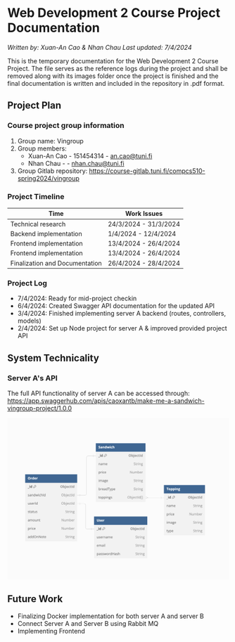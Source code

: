 # Web Development 2 Course Project Documentation

_Written by: Xuan-An Cao & Nhan Chau_
_Last updated: 7/4/2024_

This is the temporary documentation for the Web Development 2 Course Project. The file serves as the reference logs during the project and shall be removed along with its images folder once the project is finished and the final documentation is written and included in the repository in .pdf format.

## Project Plan

### Course project group information

1. Group name: Vingroup
2. Group members:
    - Xuan-An Cao - 151454314 - an.cao@tuni.fi
    - Nhan Chau - - nhan.chau@tuni.fi
3. Group Gitlab repository: https://course-gitlab.tuni.fi/compcs510-spring2024/vingroup

### Project Timeline

| Time | Work Issues |
| ------ | ------ |
| Technical research | 24/3/2024 - 31/3/2024 |
| Backend implementation | 1/4/2024 - 12/4/2024 |
| Frontend implementation | 13/4/2024 - 26/4/2024 |
| Frontend implementation | 13/4/2024 - 26/4/2024 |
| Finalization and Documentation | 26/4/2024 - 28/4/2024 |

### Project Log

- 7/4/2024: Ready for mid-project checkin
- 6/4/2024: Created Swagger API documentation for the updated API
- 3/4/2024: Finished implementing server A backend (routes, controllers, models)
- 2/4/2024: Set up Node project for server A & improved provided project API

## System Technicality

### Server A's API

The full API functionality of server A can be accessed through: https://app.swaggerhub.com/apis/caoxantb/make-me-a-sandwich-vingroup-project/1.0.0

![Data Model](docs/images/data_model.png)

## Future Work

- Finalizing Docker implementation for both server A and server B
- Connect Server A and Server B using Rabbit MQ
- Implementing Frontend
